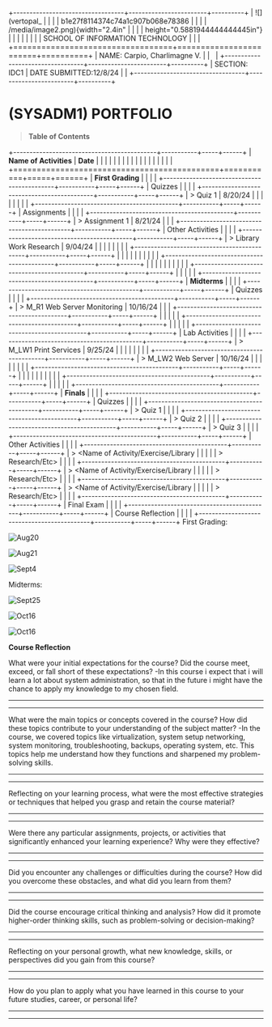 +----------------------------------+------------------------+----------+
| ![](vertopal_                    |                        |          |
| b1e27f8114374c74a1c907b068e78386 |                        |          |
| /media/image2.png){width="2.4in" |                        |          |
| height="0.5881944444444445in"}   |                        |          |
|                                  |                        |          |
| SCHOOL OF INFORMATION TECHNOLOGY |                        |          |
+==================================+========================+==========+
| NAME: Carpio, Charlimagne V.     |                        |          |
+----------------------------------+------------------------+----------+
| SECTION: IDC1                    | DATE SUBMITTED:12/8/24 |          |
+----------------------------------+------------------------+----------+

# (SYSADM1) PORTFOLIO

> **Table of Contents**

+--------------------------------------------+-----------+-----+------+
| **Name of Activities**                     | **Date**  |     |      |
|                                            |           |     |      |
|                                            |           |     |      |
|                                            |           |     |      |
+============================================+===========+=====+======+
| **First Grading**                          |           |     |      |
+--------------------------------------------+-----------+-----+------+
| Quizzes                                    |           |     |      |
+--------------------------------------------+-----------+-----+------+
| > Quiz 1                                   | 8/20/24   |     |      |
|                                            |           |     |      |
+--------------------------------------------+-----------+-----+------+
| Assignments                                |           |     |      |
+--------------------------------------------+-----------+-----+------+
| > Assignment 1                             | 8/21/24   |     |      |
+--------------------------------------------+-----------+-----+------+
| Other Activities                           |           |     |      |
+--------------------------------------------+-----------+-----+------+
| > Library Work Research                    | 9/04/24   |     |      |
|                                            |           |     |      |
+--------------------------------------------+-----------+-----+------+
|                                            |           |     |      |
|                                            |           |     |      |
+--------------------------------------------+-----------+-----+------+
|                                            |           |     |      |
|                                            |           |     |      |
+--------------------------------------------+-----------+-----+------+
|                                            |           |     |      |
+--------------------------------------------+-----------+-----+------+
| **Midterms**                               |           |     |      |
+--------------------------------------------+-----------+-----+------+
| Quizzes                                    |           |     |      |
+--------------------------------------------+-----------+-----+------+
| > M_R1 Web Server Monitoring               | 10/16/24  |     |      |
+--------------------------------------------+-----------+-----+------+
|                                            |           |     |      |
+--------------------------------------------+-----------+-----+------+
|                                            |           |     |      |
+--------------------------------------------+-----------+-----+------+
| Lab Activities                             |           |     |      |
+--------------------------------------------+-----------+-----+------+
| > M_LW1 Print Services                     |  9/25/24  |     |      |
|                                            |           |     |      |
+--------------------------------------------+-----------+-----+------+
| > M_LW2 Web Server                         |  10/16/24 |     |      |
|                                            |           |     |      |
+--------------------------------------------+-----------+-----+------+
|                                            |           |     |      |
|                                            |           |     |      |
+--------------------------------------------+-----------+-----+------+
|                                            |           |     |      |
+--------------------------------------------+-----------+-----+------+
| **Finals**                                 |           |     |      |
+--------------------------------------------+-----------+-----+------+
| Quizzes                                    |           |     |      |
+--------------------------------------------+-----------+-----+------+
| > Quiz 1                                   |           |     |      |
+--------------------------------------------+-----------+-----+------+
| > Quiz 2                                   |           |     |      |
+--------------------------------------------+-----------+-----+------+
| > Quiz 3                                   |           |     |      |
+--------------------------------------------+-----------+-----+------+
| Other Activities                           |           |     |      |
+--------------------------------------------+-----------+-----+------+
| > \<Name of Activity/Exercise/Library      |           |     |      |
| > Research/Etc\>                           |           |     |      |
+--------------------------------------------+-----------+-----+------+
| > \<Name of Activity/Exercise/Library      |           |     |      |
| > Research/Etc\>                           |           |     |      |
+--------------------------------------------+-----------+-----+------+
| > \<Name of Activity/Exercise/Library      |           |     |      |
| > Research/Etc\>                           |           |     |      |
+--------------------------------------------+-----------+-----+------+
| Final Exam                                 |           |     |      |
+--------------------------------------------+-----------+-----+------+
| Course Reflection                          |           |     |      |
+--------------------------------------------+-----------+-----+------+
First Grading:

![Aug20](/uploads/2d4877f85257a9a60c65b7db294ceba3/Aug20.jpg)

![Aug21](/uploads/372398cd8e6c9d5dde7af769908da453/Aug21.jpg)

![Sept4](/uploads/55b9309a54dfae462033e66eac734e94/Sept4.jpg)

Midterms:

![Sept25](/uploads/d3959f0b2184bfd39421b3f04c8d1d6e/Sept25.png)

![Oct16](/uploads/9a3c12823f6c0cfe61510462327032c3/Oct16.png)

![Oct16](/uploads/38bfe34eb5ff7f132ea11f1cf3b38f72/Oct16.jpg)


**Course Reflection**

What were your initial expectations for the course? Did the course meet,
exceed, or fall short of these expectations?
-In this course i expect that i will learn a lot about system
administration, so that in the future i might have the chance to
apply my knowledge to my chosen field.

  -----------------------------------------------------------------------

  -----------------------------------------------------------------------

What were the main topics or concepts covered in the course? How did
these topics contribute to your understanding of the subject matter?
-In the course, we covered topics like virtualization, system setup
networking, system monitoring, troubleshooting, backups, operating 
system, etc. This topics help me understand how they functions and
sharpened my problem-solving skills.

  -----------------------------------------------------------------------

  -----------------------------------------------------------------------

Reflecting on your learning process, what were the most effective
strategies or techniques that helped you grasp and retain the course
material?

  -----------------------------------------------------------------------

  -----------------------------------------------------------------------

Were there any particular assignments, projects, or activities that
significantly enhanced your learning experience? Why were they
effective?

  -----------------------------------------------------------------------

  -----------------------------------------------------------------------

Did you encounter any challenges or difficulties during the course? How
did you overcome these obstacles, and what did you learn from them?

  -----------------------------------------------------------------------

  -----------------------------------------------------------------------

Did the course encourage critical thinking and analysis? How did it
promote higher-order thinking skills, such as problem-solving or
decision-making?

  -----------------------------------------------------------------------

  -----------------------------------------------------------------------

Reflecting on your personal growth, what new knowledge, skills, or
perspectives did you gain from this course?

  -----------------------------------------------------------------------

  -----------------------------------------------------------------------

How do you plan to apply what you have learned in this course to your
future studies, career, or personal life?

  -----------------------------------------------------------------------

  -----------------------------------------------------------------------
